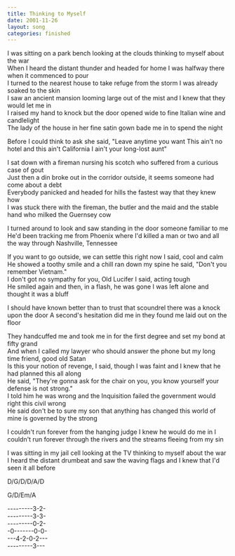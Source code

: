 ```yaml
---
title: Thinking to Myself
date: 2001-11-26
layout: song
categories: finished
---
```

I was sitting on a park bench looking at the clouds thinking to myself about the war  
When I heard the distant thunder and headed for home I was halfway there when it commenced to pour  
I turned to the nearest house to take refuge from the storm I was already soaked to the skin  
I saw an ancient mansion looming large out of the mist and I knew that they would let me in  
I raised my hand to knock but the door opened wide to fine Italian wine and candlelight  
The lady of the house in her fine satin gown bade me in to spend the night

<div class="chorus">Before I could think to ask she said, "Leave anytime you want  
This ain't no hotel and this ain't California I ain't your long-lost aunt"</div>

I sat down with a fireman nursing his scotch who suffered from a curious case of gout  
Just then a din broke out in the corridor outside, it seems someone had come about a debt  
Everybody panicked and headed for hills the fastest way that they knew how  
I was stuck there with the fireman, the butler and the maid and the stable hand who milked the Guernsey cow

<div class="chorus">I turned around to look and saw standing in the door someone familiar to me  
He'd been tracking me from Phoenix where I'd killed a man or two and all the way through Nashville, Tennessee</div>

If you want to go outside, we can settle this right now I said, cool and calm  
He showed a toothy smile and a chill ran down my spine he said, "Don't you remember Vietnam."  
I don't got no sympathy for you, Old Lucifer I said, acting tough  
He smiled again and then, in a flash, he was gone I was left alone and thought it was a bluff

<div class="chorus">I should have known better than to trust that scoundrel there was a knock upon the door  
A second's hesitation did me in they found me laid out on the floor</div>

They handcuffed me and took me in for the first degree and set my bond at fifty grand  
And when I called my lawyer who should answer the phone but my long time friend, good old Satan  
Is this your notion of revenge, I said, though I was faint and I knew that he had planned this all along  
He said, "They're gonna ask for the chair on you, you know yourself your defense is not strong."  
I told him he was wrong and the Inquisition failed the government would right this civil wrong  
He said don't be to sure my son that anything has changed this world of mine is governed by the strong

<div class="chorus">I couldn't run forever from the hanging judge I knew he would do me in  
I couldn't run forever through the rivers and the streams fleeing from my sin</div>

I was sitting in my jail cell looking at the TV thinking to myself about the war  
I heard the distant drumbeat and saw the waving flags and I knew that I'd seen it all before

<div class="chords">
D/G/D/D/A/D  

G/D/Em/A  

---------3-2-  
---------3-3-  
---------0-2-  
-0-------0-0-  
---4-2-0-2---  
---------3---</div>
